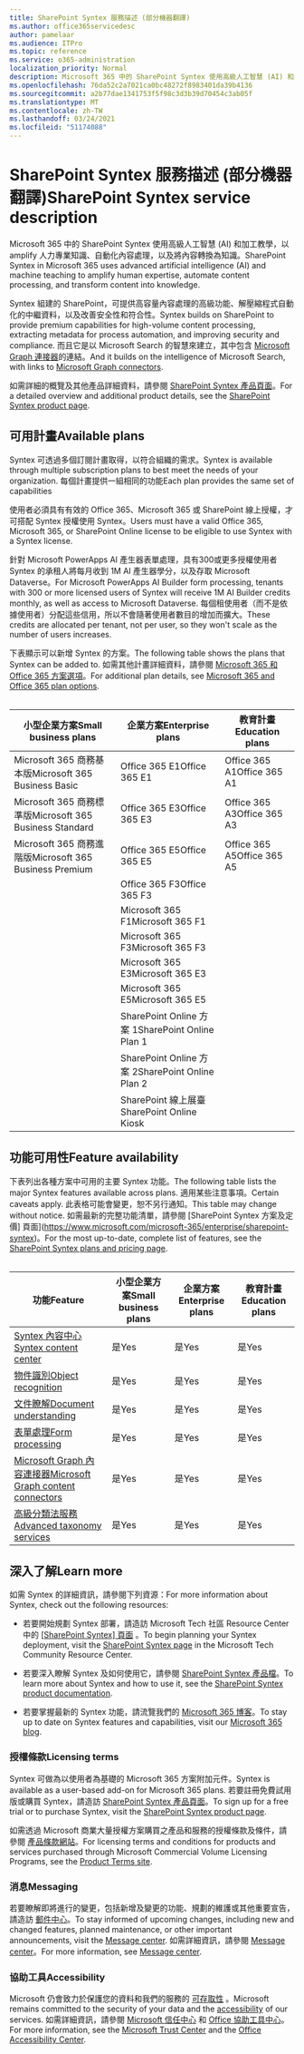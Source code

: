 ```yaml
---
title: SharePoint Syntex 服務描述 (部分機器翻譯)
ms.author: office365servicedesc
author: pamelaar
ms.audience: ITPro
ms.topic: reference
ms.service: o365-administration
localization_priority: Normal
description: Microsoft 365 中的 SharePoint Syntex 使用高級人工智慧 (AI) 和加工教學，以 amplify 人力專業知識、自動化內容處理，以及將內容轉換為知識。
ms.openlocfilehash: 76da52c2a7021ca0bc48272f8983401da39b4136
ms.sourcegitcommit: a2b77dae1341753f5f98c3d3b39d70454c3ab05f
ms.translationtype: MT
ms.contentlocale: zh-TW
ms.lasthandoff: 03/24/2021
ms.locfileid: "51174088"
---
```

# <a name="sharepoint-syntex-service-description"></a><span data-ttu-id="d5e35-103">SharePoint Syntex 服務描述 (部分機器翻譯)</span><span class="sxs-lookup"><span data-stu-id="d5e35-103">SharePoint Syntex service description</span></span> 

<span data-ttu-id="d5e35-104">Microsoft 365 中的 SharePoint Syntex 使用高級人工智慧 (AI) 和加工教學，以 amplify 人力專業知識、自動化內容處理，以及將內容轉換為知識。</span><span class="sxs-lookup"><span data-stu-id="d5e35-104">SharePoint Syntex in Microsoft 365 uses advanced artificial intelligence (AI) and machine teaching to amplify human expertise, automate content processing, and transform content into knowledge.</span></span>

<span data-ttu-id="d5e35-105">Syntex 組建的 SharePoint，可提供高容量內容處理的高級功能、解壓縮程式自動化的中繼資料，以及改善安全性和符合性。</span><span class="sxs-lookup"><span data-stu-id="d5e35-105">Syntex builds on SharePoint to provide premium capabilities for high-volume content processing, extracting metadata for process automation, and improving security and compliance.</span></span> <span data-ttu-id="d5e35-106">而且它是以 Microsoft Search 的智慧來建立，其中包含 [Microsoft Graph 連接器](/microsoftsearch/connectors-overview)的連結。</span><span class="sxs-lookup"><span data-stu-id="d5e35-106">And it builds on the intelligence of Microsoft Search, with links to [Microsoft Graph connectors](/microsoftsearch/connectors-overview).</span></span>

<span data-ttu-id="d5e35-107">如需詳細的概覽及其他產品詳細資料，請參閱 [SharePoint Syntex 產品頁面](https://aka.ms/sharepointsyntex)。</span><span class="sxs-lookup"><span data-stu-id="d5e35-107">For a detailed overview and additional product details, see the [SharePoint Syntex product page](https://aka.ms/sharepointsyntex).</span></span>

## <a name="available-plans"></a><span data-ttu-id="d5e35-108">可用計畫</span><span class="sxs-lookup"><span data-stu-id="d5e35-108">Available plans</span></span>

<span data-ttu-id="d5e35-109">Syntex 可透過多個訂閱計畫取得，以符合組織的需求。</span><span class="sxs-lookup"><span data-stu-id="d5e35-109">Syntex is available through multiple subscription plans to best meet the needs of your organization.</span></span> <span data-ttu-id="d5e35-110">每個計畫提供一組相同的功能</span><span class="sxs-lookup"><span data-stu-id="d5e35-110">Each plan provides the same set of capabilities</span></span>

<span data-ttu-id="d5e35-111">使用者必須具有有效的 Office 365、Microsoft 365 或 SharePoint 線上授權，才可搭配 Syntex 授權使用 Syntex。</span><span class="sxs-lookup"><span data-stu-id="d5e35-111">Users must have a valid Office 365, Microsoft 365, or SharePoint Online license to be eligible to use Syntex with a Syntex license.</span></span>

<span data-ttu-id="d5e35-112">針對 Microsoft PowerApps AI 產生器表單處理，具有300或更多授權使用者 Syntex 的承租人將每月收到 1M AI 產生器學分，以及存取 Microsoft Dataverse。</span><span class="sxs-lookup"><span data-stu-id="d5e35-112">For Microsoft PowerApps AI Builder form processing, tenants with 300 or more licensed users of Syntex will receive 1M AI Builder credits monthly, as well as access to Microsoft Dataverse.</span></span> <span data-ttu-id="d5e35-113">每個租使用者（而不是依據使用者）分配這些信用，所以不會隨著使用者數目的增加而擴大。</span><span class="sxs-lookup"><span data-stu-id="d5e35-113">These credits are allocated per tenant, not per user, so they won't scale as the number of users increases.</span></span>

<span data-ttu-id="d5e35-114">下表顯示可以新增 Syntex 的方案。</span><span class="sxs-lookup"><span data-stu-id="d5e35-114">The following table shows the plans that Syntex can be added to.</span></span> <span data-ttu-id="d5e35-115">如需其他計畫詳細資料，請參閱 [Microsoft 365 和 Office 365 方案選項](../office-365-platform-service-description/office-365-plan-options.md)。</span><span class="sxs-lookup"><span data-stu-id="d5e35-115">For additional plan details, see [Microsoft 365 and Office 365 plan options](../office-365-platform-service-description/office-365-plan-options.md).</span></span><br><br>


| <span data-ttu-id="d5e35-116">小型企業方案</span><span class="sxs-lookup"><span data-stu-id="d5e35-116">Small business plans</span></span>            | <span data-ttu-id="d5e35-117">企業方案</span><span class="sxs-lookup"><span data-stu-id="d5e35-117">Enterprise plans</span></span>         | <span data-ttu-id="d5e35-118">教育計畫</span><span class="sxs-lookup"><span data-stu-id="d5e35-118">Education plans</span></span>     |
| ------------------------------- | ------------------------ | ------------------- |
| <span data-ttu-id="d5e35-119">Microsoft 365 商務基本版</span><span class="sxs-lookup"><span data-stu-id="d5e35-119">Microsoft 365 Business Basic</span></span>    | <span data-ttu-id="d5e35-120">Office 365 E1</span><span class="sxs-lookup"><span data-stu-id="d5e35-120">Office 365 E1</span></span>            | <span data-ttu-id="d5e35-121">Office 365 A1</span><span class="sxs-lookup"><span data-stu-id="d5e35-121">Office 365 A1</span></span>       |
| <span data-ttu-id="d5e35-122">Microsoft 365 商務標準版</span><span class="sxs-lookup"><span data-stu-id="d5e35-122">Microsoft 365 Business Standard</span></span> | <span data-ttu-id="d5e35-123">Office 365 E3</span><span class="sxs-lookup"><span data-stu-id="d5e35-123">Office 365 E3</span></span>            | <span data-ttu-id="d5e35-124">Office 365 A3</span><span class="sxs-lookup"><span data-stu-id="d5e35-124">Office 365 A3</span></span>       |
| <span data-ttu-id="d5e35-125">Microsoft 365 商務進階版</span><span class="sxs-lookup"><span data-stu-id="d5e35-125">Microsoft 365 Business Premium</span></span>  | <span data-ttu-id="d5e35-126">Office 365 E5</span><span class="sxs-lookup"><span data-stu-id="d5e35-126">Office 365 E5</span></span>            | <span data-ttu-id="d5e35-127">Office 365 A5</span><span class="sxs-lookup"><span data-stu-id="d5e35-127">Office 365 A5</span></span>       |
|                                 | <span data-ttu-id="d5e35-128">Office 365 F3</span><span class="sxs-lookup"><span data-stu-id="d5e35-128">Office 365 F3</span></span>            |                     |
|                                 | <span data-ttu-id="d5e35-129">Microsoft 365 F1</span><span class="sxs-lookup"><span data-stu-id="d5e35-129">Microsoft 365 F1</span></span>         |                     |
|                                 | <span data-ttu-id="d5e35-130">Microsoft 365 F3</span><span class="sxs-lookup"><span data-stu-id="d5e35-130">Microsoft 365 F3</span></span>         |                     |
|                                 | <span data-ttu-id="d5e35-131">Microsoft 365 E3</span><span class="sxs-lookup"><span data-stu-id="d5e35-131">Microsoft 365 E3</span></span>         |                     |
|                                 | <span data-ttu-id="d5e35-132">Microsoft 365 E5</span><span class="sxs-lookup"><span data-stu-id="d5e35-132">Microsoft 365 E5</span></span>         |                     |
|                                 | <span data-ttu-id="d5e35-133">SharePoint Online 方案 1</span><span class="sxs-lookup"><span data-stu-id="d5e35-133">SharePoint Online Plan 1</span></span> |                     |
|                                 | <span data-ttu-id="d5e35-134">SharePoint Online 方案 2</span><span class="sxs-lookup"><span data-stu-id="d5e35-134">SharePoint Online Plan 2</span></span> |                     |
|                                 | <span data-ttu-id="d5e35-135">SharePoint 線上展臺</span><span class="sxs-lookup"><span data-stu-id="d5e35-135">SharePoint Online Kiosk</span></span>  |                     |

## <a name="feature-availability"></a><span data-ttu-id="d5e35-136">功能可用性</span><span class="sxs-lookup"><span data-stu-id="d5e35-136">Feature availability</span></span>

<span data-ttu-id="d5e35-137">下表列出各種方案中可用的主要 Syntex 功能。</span><span class="sxs-lookup"><span data-stu-id="d5e35-137">The following table lists the major Syntex features available across plans.</span></span> <span data-ttu-id="d5e35-138">適用某些注意事項。</span><span class="sxs-lookup"><span data-stu-id="d5e35-138">Certain caveats apply.</span></span> <span data-ttu-id="d5e35-139">此表格可能會變更，恕不另行通知。</span><span class="sxs-lookup"><span data-stu-id="d5e35-139">This table may change without notice.</span></span> <span data-ttu-id="d5e35-140">如需最新的完整功能清單，請參閱 [SharePoint Syntex 方案及定價] 頁面](https://www.microsoft.com/microsoft-365/enterprise/sharepoint-syntex)。</span><span class="sxs-lookup"><span data-stu-id="d5e35-140">For the most up-to-date, complete list of features, see the [SharePoint Syntex plans and pricing page](https://www.microsoft.com/microsoft-365/enterprise/sharepoint-syntex).</span></span><br><br>

| <span data-ttu-id="d5e35-141">功能</span><span class="sxs-lookup"><span data-stu-id="d5e35-141">Feature</span></span> | <span data-ttu-id="d5e35-142">小型企業方案</span><span class="sxs-lookup"><span data-stu-id="d5e35-142">Small business plans</span></span> | <span data-ttu-id="d5e35-143">企業方案</span><span class="sxs-lookup"><span data-stu-id="d5e35-143">Enterprise plans</span></span> | <span data-ttu-id="d5e35-144">教育計畫</span><span class="sxs-lookup"><span data-stu-id="d5e35-144">Education plans</span></span> |
|--|--|--|--|
| [<span data-ttu-id="d5e35-145">Syntex 內容中心</span><span class="sxs-lookup"><span data-stu-id="d5e35-145">Syntex content center</span></span>](sharepoint-syntex-features.md#syntex-content-center) | <span data-ttu-id="d5e35-146">是</span><span class="sxs-lookup"><span data-stu-id="d5e35-146">Yes</span></span> | <span data-ttu-id="d5e35-147">是</span><span class="sxs-lookup"><span data-stu-id="d5e35-147">Yes</span></span> | <span data-ttu-id="d5e35-148">是</span><span class="sxs-lookup"><span data-stu-id="d5e35-148">Yes</span></span> |
| [<span data-ttu-id="d5e35-149">物件識別</span><span class="sxs-lookup"><span data-stu-id="d5e35-149">Object recognition</span></span>](sharepoint-syntex-features.md#object-recognition) | <span data-ttu-id="d5e35-150">是</span><span class="sxs-lookup"><span data-stu-id="d5e35-150">Yes</span></span> | <span data-ttu-id="d5e35-151">是</span><span class="sxs-lookup"><span data-stu-id="d5e35-151">Yes</span></span> | <span data-ttu-id="d5e35-152">是</span><span class="sxs-lookup"><span data-stu-id="d5e35-152">Yes</span></span> |
| [<span data-ttu-id="d5e35-153">文件瞭解</span><span class="sxs-lookup"><span data-stu-id="d5e35-153">Document understanding</span></span>](sharepoint-syntex-features.md#document-understanding) | <span data-ttu-id="d5e35-154">是</span><span class="sxs-lookup"><span data-stu-id="d5e35-154">Yes</span></span> | <span data-ttu-id="d5e35-155">是</span><span class="sxs-lookup"><span data-stu-id="d5e35-155">Yes</span></span> | <span data-ttu-id="d5e35-156">是</span><span class="sxs-lookup"><span data-stu-id="d5e35-156">Yes</span></span> |
| [<span data-ttu-id="d5e35-157">表單處理</span><span class="sxs-lookup"><span data-stu-id="d5e35-157">Form processing</span></span>](sharepoint-syntex-features.md#form-processing) | <span data-ttu-id="d5e35-158">是</span><span class="sxs-lookup"><span data-stu-id="d5e35-158">Yes</span></span> | <span data-ttu-id="d5e35-159">是</span><span class="sxs-lookup"><span data-stu-id="d5e35-159">Yes</span></span> | <span data-ttu-id="d5e35-160">是</span><span class="sxs-lookup"><span data-stu-id="d5e35-160">Yes</span></span> |
| [<span data-ttu-id="d5e35-161">Microsoft Graph 內容連接器</span><span class="sxs-lookup"><span data-stu-id="d5e35-161">Microsoft Graph content connectors</span></span>](sharepoint-syntex-features.md#microsoft-graph-content-connectors) | <span data-ttu-id="d5e35-162">是</span><span class="sxs-lookup"><span data-stu-id="d5e35-162">Yes</span></span> | <span data-ttu-id="d5e35-163">是</span><span class="sxs-lookup"><span data-stu-id="d5e35-163">Yes</span></span> | <span data-ttu-id="d5e35-164">是</span><span class="sxs-lookup"><span data-stu-id="d5e35-164">Yes</span></span> |
| [<span data-ttu-id="d5e35-165">高級分類法服務</span><span class="sxs-lookup"><span data-stu-id="d5e35-165">Advanced taxonomy services</span></span>](sharepoint-syntex-features.md#advanced-taxonomy-services) | <span data-ttu-id="d5e35-166">是</span><span class="sxs-lookup"><span data-stu-id="d5e35-166">Yes</span></span> | <span data-ttu-id="d5e35-167">是</span><span class="sxs-lookup"><span data-stu-id="d5e35-167">Yes</span></span> | <span data-ttu-id="d5e35-168">是</span><span class="sxs-lookup"><span data-stu-id="d5e35-168">Yes</span></span> |

## <a name="learn-more"></a><span data-ttu-id="d5e35-169">深入了解</span><span class="sxs-lookup"><span data-stu-id="d5e35-169">Learn more</span></span>

<span data-ttu-id="d5e35-170">如需 Syntex 的詳細資訊，請參閱下列資源：</span><span class="sxs-lookup"><span data-stu-id="d5e35-170">For more information about Syntex, check out the following resources:</span></span>

  - <span data-ttu-id="d5e35-171">若要開始規劃 Syntex 部署，請造訪 Microsoft Tech 社區 Resource Center 中的 [ [SharePoint Syntex] 頁面](https://resources.techcommunity.microsoft.com/sharepoint-syntex/) 。</span><span class="sxs-lookup"><span data-stu-id="d5e35-171">To begin planning your Syntex deployment, visit the [SharePoint Syntex page](https://resources.techcommunity.microsoft.com/sharepoint-syntex/) in the Microsoft Tech Community Resource Center.</span></span>

  - <span data-ttu-id="d5e35-172">若要深入瞭解 Syntex 及如何使用它，請參閱 [SharePoint Syntex 產品檔](/microsoft-365/contentunderstanding/)。</span><span class="sxs-lookup"><span data-stu-id="d5e35-172">To learn more about Syntex and how to use it, see the [SharePoint Syntex product documentation](/microsoft-365/contentunderstanding/).</span></span>

  - <span data-ttu-id="d5e35-173">若要掌握最新的 Syntex 功能，請流覽我們的 [Microsoft 365 博客](https://go.microsoft.com/fwlink/?linkid=2084915)。</span><span class="sxs-lookup"><span data-stu-id="d5e35-173">To stay up to date on Syntex features and capabilities, visit our [Microsoft 365 blog](https://go.microsoft.com/fwlink/?linkid=2084915).</span></span>

### <a name="licensing-terms"></a><span data-ttu-id="d5e35-174">授權條款</span><span class="sxs-lookup"><span data-stu-id="d5e35-174">Licensing terms</span></span>

<span data-ttu-id="d5e35-175">Syntex 可做為以使用者為基礎的 Microsoft 365 方案附加元件。</span><span class="sxs-lookup"><span data-stu-id="d5e35-175">Syntex is available as a user-based add-on for Microsoft 365 plans.</span></span> <span data-ttu-id="d5e35-176">若要註冊免費試用版或購買 Syntex，請造訪 [SharePoint Syntex 產品頁面](https://aka.ms/sharepointsyntex)。</span><span class="sxs-lookup"><span data-stu-id="d5e35-176">To sign up for a free trial or to purchase Syntex, visit the [SharePoint Syntex product page](https://aka.ms/sharepointsyntex).</span></span>

<span data-ttu-id="d5e35-177">如需透過 Microsoft 商業大量授權方案購買之產品和服務的授權條款及條件，請參閱 [產品條款網站](https://www.microsoft.com/licensing/terms/)。</span><span class="sxs-lookup"><span data-stu-id="d5e35-177">For licensing terms and conditions for products and services purchased through Microsoft Commercial Volume Licensing Programs, see the [Product Terms site](https://www.microsoft.com/licensing/terms/).</span></span>

### <a name="messaging"></a><span data-ttu-id="d5e35-178">消息</span><span class="sxs-lookup"><span data-stu-id="d5e35-178">Messaging</span></span>

<span data-ttu-id="d5e35-179">若要瞭解即將進行的變更，包括新增及變更的功能、規劃的維護或其他重要宣告，請造訪 [郵件中心](https://go.microsoft.com/fwlink/p/?linkid=2070717)。</span><span class="sxs-lookup"><span data-stu-id="d5e35-179">To stay informed of upcoming changes, including new and changed features, planned maintenance, or other important announcements, visit the [Message center](https://go.microsoft.com/fwlink/p/?linkid=2070717).</span></span> <span data-ttu-id="d5e35-180">如需詳細資訊，請參閱 [Message center](/microsoft-365/admin/manage/message-center)。</span><span class="sxs-lookup"><span data-stu-id="d5e35-180">For more information, see [Message center](/microsoft-365/admin/manage/message-center).</span></span>

### <a name="accessibility"></a><span data-ttu-id="d5e35-181">協助工具</span><span class="sxs-lookup"><span data-stu-id="d5e35-181">Accessibility</span></span>

<span data-ttu-id="d5e35-182">Microsoft 仍會致力於保護您的資料和我們的服務的 [可存取性](https://www.microsoft.com/trust-center/compliance/accessibility) 。</span><span class="sxs-lookup"><span data-stu-id="d5e35-182">Microsoft remains committed to the security of your data and the [accessibility](https://www.microsoft.com/trust-center/compliance/accessibility) of our services.</span></span> <span data-ttu-id="d5e35-183">如需詳細資訊，請參閱 [Microsoft 信任中心](https://www.microsoft.com/trust-center) 和 [Office 協助工具中心](https://support.office.com/article/ecab0fcf-d143-4fe8-a2ff-6cd596bddc6d)。</span><span class="sxs-lookup"><span data-stu-id="d5e35-183">For more information, see the [Microsoft Trust Center](https://www.microsoft.com/trust-center) and the [Office Accessibility Center](https://support.office.com/article/ecab0fcf-d143-4fe8-a2ff-6cd596bddc6d).</span></span>
